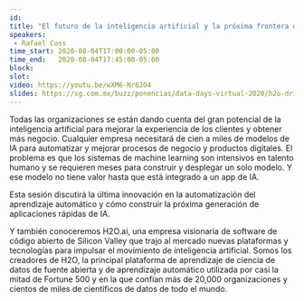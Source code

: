 ```yaml
---
id: 
title: "El futuro de la inteligencia artificial y la próxima frontera de apps de IA presentado por H2O.Ai"
speakers:
 - Rafael Coss
time_start: 2020-08-04T17:00:00-05:00
time_end:   2020-08-04T17:45:00-05:00
block: 
slot: 
video: https://youtu.be/wXM6-Nr6JO4
slides: https://sg.com.mx/buzz/ponencias/data-days-virtual-2020/h2o-driverless-ai-workshop-aprenda-machine-learning
---
```


Todas las organizaciones se están dando cuenta del gran potencial de la inteligencia artificial para mejorar la experiencia de los clientes y obtener más negocio. Cualquier empresa necesitará de cien a miles de modelos de IA para automatizar y mejorar procesos de negocio y productos digitales. El problema es que los sistemas de machine learning son intensivos en talento humano y se requieren meses para construir y desplegar un solo modelo. Y ese modelo no tiene valor hasta que está integrado a un app de IA.

Esta sesión discutirá la última innovación en la automatización del aprendizaje automático y cómo construir la próxima generación de aplicaciones rápidas de IA.

Y también conoceremos H2O.ai, una empresa visionaria de software de código abierto de Silicon Valley que trajo al mercado nuevas plataformas y tecnologías para impulsar el movimiento de inteligencia artificial. Somos los creadores de H2O, la principal plataforma de aprendizaje de ciencia de datos de fuente abierta y de aprendizaje automático utilizada por casi la mitad de Fortune 500 y en la que confían más de 20,000 organizaciones y cientos de miles de científicos de datos de todo el mundo.